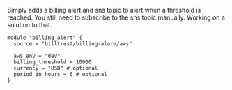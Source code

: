 Simply adds a billing alert and sns topic to alert when a threshold is reached. You still need to subscribe to the sns topic manually. Working on a solution to that.

```
module "billing_alert" {
  source = "billtrust/billing-alarm/aws"

  aws_env = "dev"
  billing_threshold = 10000
  currency = "USD" # optional
  period_in_hours = 6 # optional
}
```